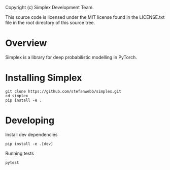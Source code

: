 Copyright (c) Simplex Development Team.

This source code is licensed under the MIT license found in the
LICENSE.txt file in the root directory of this source tree.

# Overview

Simplex is a library for deep probabilistic modelling in PyTorch.

# Installing Simplex

    git clone https://github.com/stefanwebb/simplex.git
    cd simplex
    pip install -e .

# Developing

Install dev dependencies

    pip install -e .[dev]
    
Running tests

    pytest